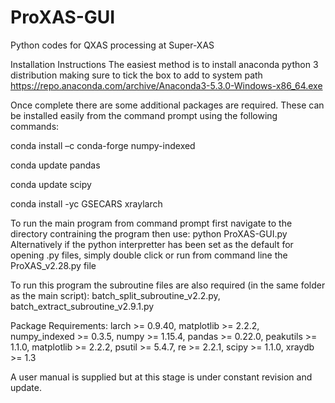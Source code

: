 # ProXAS-GUI
Python codes for QXAS processing at Super-XAS

Installation Instructions
The easiest method is to install anaconda python 3 distribution making sure to tick the box to add to system path 
https://repo.anaconda.com/archive/Anaconda3-5.3.0-Windows-x86_64.exe

Once complete there are some additional packages are required. These can be installed easily from the command prompt using the following commands:

conda install –c conda-forge numpy-indexed

conda update pandas

conda update scipy

conda install -yc GSECARS xraylarch

To run the main program from command prompt first navigate to the directory contraining the program then use: python ProXAS-GUI.py
Alternatively if the python interpretter has been set as the default for opening .py files, simply double click or run from command line the ProXAS_v2.28.py file

To run this program the subroutine files are also required (in the same folder as the main script): batch_split_subroutine_v2.2.py, batch_extract_subroutine_v2.9.1.py

Package Requirements:
larch >= 0.9.40, matplotlib >= 2.2.2, numpy_indexed >= 0.3.5, numpy >= 1.15.4, pandas >= 0.22.0, peakutils >= 1.1.0, matplotlib >= 2.2.2, psutil >= 5.4.7, re >= 2.2.1, scipy >= 1.1.0, xraydb >= 1.3

A user manual is supplied but at this stage is under constant revision and update.
